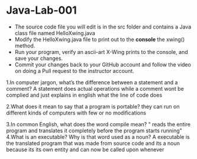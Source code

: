 # Java-Lab-001

* The source code file you will edit is in the src folder and contains a Java class file named HelloXwing.java
* Modify the HelloXwing.java file to print out to the **console** the xwing() method.
* Run your program, verify an ascii-art X-Wing prints to the console, and save your changes.
* Commit your changes back to your GitHub account and follow the video on doing a Pull request to the instructor account.

1.In computer jargon, what’s the difference between a statement and a comment?
A statement does actual operations while a comment wont be complied and just explains in english what the line of code does 

2.What does it mean to say that a program is portable?
they can run on different kinds of computers with few or no modifications

3.In common English, what does the word compile mean?
" reads the entire program and translates it completely before the program starts running"
4.What is an executable? Why is that word used as a noun?
A executable is the translated program that was made from source code and its a noun because its its own entity and can now be called upon whenever